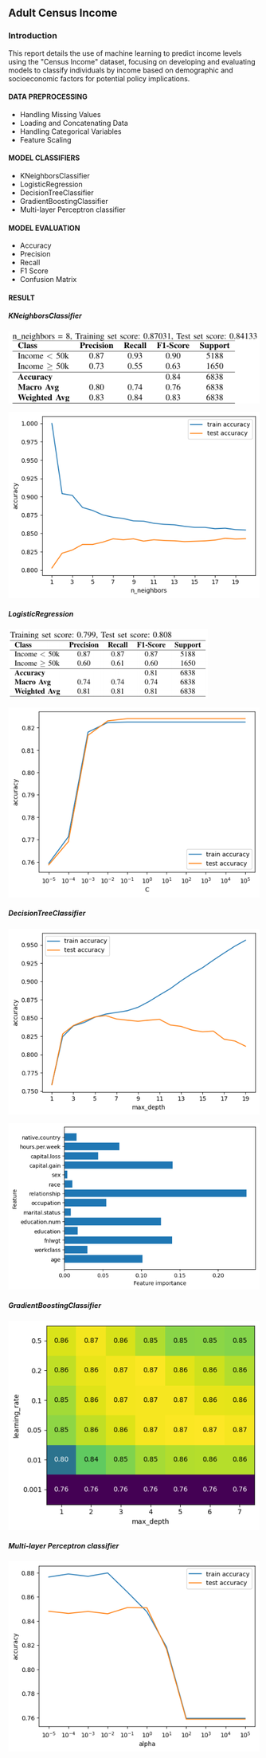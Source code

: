 ## Adult Census Income

### Introduction

This report details the use of machine learning to predict income levels using the "Census Income" dataset, focusing on developing and evaluating models to classify individuals by income based on demographic and socioeconomic factors for potential policy implications.

#### DATA PREPROCESSING

- Handling Missing Values
- Loading and Concatenating Data
- Handling Categorical Variables
- Feature Scaling

#### MODEL CLASSIFIERS

- KNeighborsClassifier
- LogisticRegression
- DecisionTreeClassifier
- GradientBoostingClassifier
- Multi-layer Perceptron classifier

#### MODEL EVALUATION

- Accuracy
- Precision
- Recall
- F1 Score
- Confusion Matrix

#### RESULT

##### KNeighborsClassifier

![](image/knn_table.png)

![](image/knn.png)

##### LogisticRegression

![image-20240423162742119](image/logreg_table.png)

![](image/logreg.png)

##### DecisionTreeClassifier

![Varying the max_depth](image/dtc.png)

![](image/fea_imp.png)

##### GradientBoostingClassifier

![](image/gbc_hm.png)

##### Multi-layer Perceptron classifier

![](image/mlp.png)
